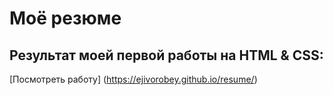 #  Моё резюме

## Результат моей первой работы на HTML & CSS:

[Посмотреть работу] (https://ejivorobey.github.io/resume/) 
